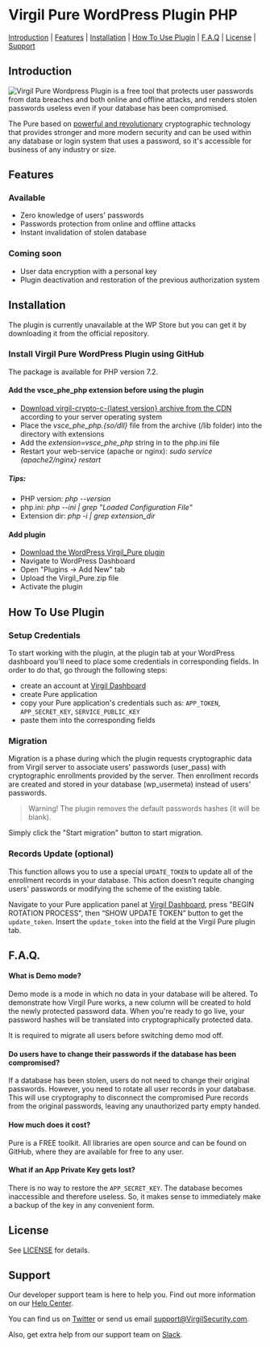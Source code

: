 # Virgil Pure WordPress Plugin PHP

[Introduction](#introduction) | [Features](#features) | [Installation](#installation) | [How To Use Plugin](#how-to-use-plugin) | [F.A.Q](#faq) | [License](#license) | [Support](#support)

## Introduction
<img src="https://cdn.virgilsecurity.com/assets/images/github/logos/pure_plugin.png" align="left" hspace="0" vspace="0"></a>
Virgil Pure Wordpress Plugin is a free tool that protects user passwords from data breaches and both online and offline attacks, and renders stolen passwords useless even if your database has been compromised. 

The Pure based on [powerful and revolutionary](https://virgilsecurity.com/announcing-purekit/) cryptographic technology that provides stronger and more modern security and can be used within any database or login system that uses a password, so it's accessible for business of any industry or size.


## Features

### Available
- Zero knowledge of users' passwords
- Passwords protection from online and offline attacks
- Instant invalidation of stolen database

### Coming soon
- User data encryption with a personal key
- Plugin deactivation and restoration of the previous authorization system

## Installation

The plugin is currently unavailable at the WP Store but you can get it by downloading it from the official repository.

### Install Virgil Pure WordPress Plugin using GitHub

The package is available for PHP version 7.2.

#### Add the vsce_phe_php extension before using the plugin

* [Download virgil-crypto-c-{latest version} archive from the CDN](https://cdn.virgilsecurity.com/virgil-crypto-c/php/) according to your server operating system
* Place the *vsce_phe_php.{so/dll}* file from the archive (/lib folder) into the directory with extensions
* Add the *extension=vsce_phe_php* string in to the php.ini file
* Restart your web-service (apache or nginx): *sudo service {apache2/nginx} restart*

##### Tips:

* PHP version: *php --version*
* php.ini: *php --ini | grep "Loaded Configuration File"*
* Extension dir: *php -i | grep extension_dir*

#### Add plugin

- [Download the WordPress Virgil_Pure plugin](https://github.com/VirgilSecurity/virgil-pure-wordpress/releases)
- Navigate to WordPress Dashboard
- Open "Plugins → Add New" tab
- Upload the Virgil_Pure.zip file
- Activate the plugin

## How To Use Plugin

### Setup Credentials
To start working with the plugin, at the plugin tab at your WordPress dashboard you'll need to place some credentials in corresponding fields. In order to do that, go through the following steps:
- create an account at [Virgil Dashboard](https://dashboard.virgilsecurity.com/)
- create Pure application
- copy your Pure application's credentials such as: `APP_TOKEN`, `APP_SECRET_KEY`, `SERVICE_PUBLIC_KEY`
- paste them into the corresponding fields

### Migration

Migration is a phase during which the plugin requests cryptographic data from Virgil server to associate users' 
passwords (user_pass) with cryptographic enrollments provided by the server. Then enrollment records are created and 
stored in your database (wp_usermeta) instead of users' passwords.

> Warning! The plugin removes the default passwords hashes (it will be blank).

Simply click the "Start migration" button to start migration.

### Records Update (optional)

This function allows you to use a special `UPDATE_TOKEN` to update all of the enrollment records in your database. This action doesn't requite changing users' passwords or modifying the scheme of the existing table.

Navigate to your Pure application panel at [Virgil Dashboard](https://dashboard.virgilsecurity.com/), press "BEGIN ROTATION PROCESS", then “SHOW UPDATE TOKEN” button to get the `update_token`. Insert the `update_token` into the field at the Virgil Pure plugin tab. 

## F.A.Q.

#### What is Demo mode?

Demo mode is a mode in which no data in your database will be altered. To demonstrate how Virgil Pure works, a new column will be created to hold the newly protected password data. When you're ready to go live, your password hashes will be translated into cryptographically protected data.

It is required to migrate all users before switching demo mod off.

#### Do users have to change their passwords if the database has been compromised? 
If a database has been stolen, users do not need to change their original passwords. However, you need to rotate all user records in your database. This will use cryptography to disconnect the compromised Pure records from the original passwords, leaving any unauthorized party empty handed.

#### How much does it cost? 
Pure is a FREE toolkit. All libraries are open source and can be found on GitHub, where they are available for free to any user.

#### What if an App Private Key gets lost?
There is no way to restore the `APP_SECRET_KEY`. The database becomes inaccessible and therefore useless. So, it makes sense to immediately make a backup of the key in any convenient form.

## License
See [LICENSE](https://github.com/VirgilSecurity/virgil-cli/tree/master/LICENSE) for details.

## Support
Our developer support team is here to help you. Find out more information on our [Help Center](https://help.virgilsecurity.com/).

You can find us on [Twitter](https://twitter.com/VirgilSecurity) or send us email support@VirgilSecurity.com.

Also, get extra help from our support team on [Slack](https://virgilsecurity.com/join-community).